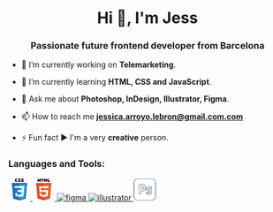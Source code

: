 <h1 align="center">Hi 👋, I'm Jess</h1>
<h3 align="center">Passionate future frontend developer from Barcelona</h3>

- 🔭 I’m currently working on <strong>Telemarketing</strong>.<br>

- 🌱 I’m currently learning <strong> HTML, CSS and JavaScript</strong>.<br>

- 💬 Ask me about <strong>Photoshop, InDesign, Illustrator, Figma</strong>. <br>

- 📫 How to reach me <strong>jessica.arroyo.lebron@gmail.com.com </strong><br>

- ⚡ Fun fact &#9654; I'm a very <strong>creative</strong> person.<br>

<p align="left">
</p>
<h3 align="left">Languages and Tools:</h3>
<p align="left"> 
     <a href="https://www.w3schools.com/css/" 
      target="_blank" rel="noreferrer"> 
     <img src="https://raw.githubusercontent.com/devicons/devicon/master/icons/css3/css3-original-wordmark.svg" 
       alt="css3"width="40" height="40"/> </a> 
      <a href="https://www.w3.org/html/" 
      target="_blank" rel="noreferrer"> 
      <img src="https://raw.githubusercontent.com/devicons/devicon/master/icons/html5/html5-original-wordmark.svg" 
      alt="html5" width="40" height="40"/> </a> 
      <a href="https://www.figma.com/"
      target="_blank" rel="noreferrer"> 
      <img src="https://www.vectorlogo.zone/logos/figma/figma-icon.svg" 
      alt="figma" width="40" height="40"/> </a> 
      <a href="https://www.adobe.com/in/products/illustrator.html" 
      target="_blank" rel="noreferrer"> 
      <img src="https://www.vectorlogo.zone/logos/adobe_illustrator/adobe_illustrator-icon.svg" 
      alt="illustrator" width="40" height="40"/> </a> 
      <a href="https://www.photoshop.com/en" target="_blank" 
      rel="noreferrer">
       <img src="https://raw.githubusercontent.com/devicons/devicon/master/icons/photoshop/photoshop-line.svg" 
       alt="photoshop" width="40" height="40"/> </a> </p>
